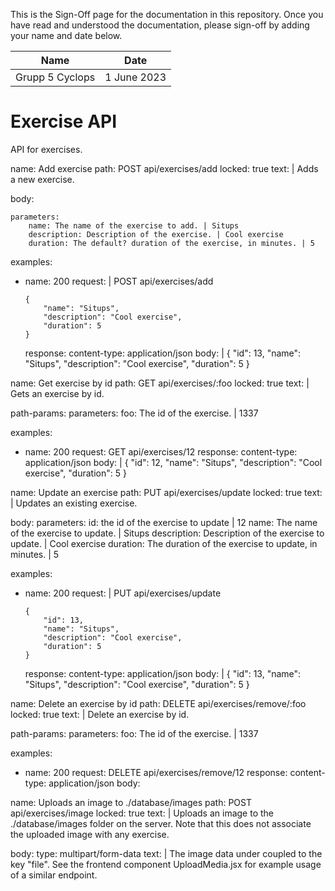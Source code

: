 <!-- sign-off-sheet:start -->
<!-- sign-off-cadence:1 month -->

This is the Sign-Off page for the documentation in this repository. Once you have read
and understood the documentation, please sign-off by adding your name and date below.

| Name          | Date            |
|--|--|
| Grupp 5 Cyclops | 1 June 2023 |
<!-- sign-off-sheet:end -->

# Exercise API

API for exercises.

<api>
name: Add exercise
path: POST api/exercises/add
locked: true
text: |
    Adds a new exercise.

body:

    parameters:
        name: The name of the exercise to add. | Situps
        description: Description of the exercise. | Cool exercise
        duration: The default? duration of the exercise, in minutes. | 5

examples:
  - name: 200
    request: |
        POST api/exercises/add

        {
            "name": "Situps",
            "description": "Cool exercise",
            "duration": 5
        }
    response:
        content-type: application/json
        body: |
            {
                "id": 13,
                "name": "Situps",
                "description": "Cool exercise",
                "duration": 5
            }
</api>

<api>
name: Get exercise by id
path: GET api/exercises/:foo
locked: true
text: |
    Gets an exercise by id.

path-params:
    parameters:
        foo: The id of the exercise. | 1337


examples:
  - name: 200
    request: GET api/exercises/12
    response:
        content-type: application/json
        body: |
            {
                "id": 12,
                "name": "Situps",
                "description": "Cool exercise",
                "duration": 5
            }
</api>


<api>
name: Update an exercise
path: PUT api/exercises/update
locked: true
text: |
    Updates an existing exercise.

body:
    parameters:
        id: the id of the exercise to update | 12
        name: The name of the exercise to update. | Situps
        description: Description of the exercise to update. | Cool exercise
        duration: The duration of the exercise to update, in minutes. | 5

examples:
  - name: 200
    request: |
        PUT api/exercises/update

        {
            "id": 13,
            "name": "Situps",
            "description": "Cool exercise",
            "duration": 5
        }
    response:
        content-type: application/json
        body: |
            {
                "id": 13,
                "name": "Situps",
                "description": "Cool exercise",
                "duration": 5
            }
</api>

<api>
name: Delete an exercise by id
path: DELETE api/exercises/remove/:foo
locked: true
text: |
    Delete an exercise by id.

path-params:
    parameters:
        foo: The id of the exercise. | 1337


examples:
  - name: 200
    request: DELETE api/exercises/remove/12
    response:
        content-type: application/json
        body:
</api>

<api>
name: Uploads an image to ./database/images
path: POST api/exercises/image
locked: true
text: |
    Uploads an image to the ./database/images folder on the server. Note that this does not associate the uploaded image with any exercise.

body:
    type: multipart/form-data
    text: |
        The image data under coupled to the key "file". See the frontend component UploadMedia.jsx for example usage of a similar endpoint.
</api>
